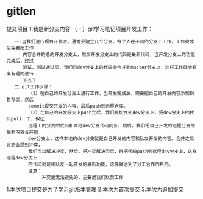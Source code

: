 # gitlen
提交项目
1.我是新分支内容
（一）git学习笔记项目开发工作：

       一.当我们进行项目开发时，通常会建立几个分支，每个人在不同的分支上工作，工作完成后需要把工作
          内容合并的总的开发分支上，然后开发分支上的代码是最新代码，当开发分支上的功能完成后，经过
          测试，测试通过后，我们将dev分支上的代码会合并到master分支上，这样工作就会有条有理的进行
          下去了
       二.git工作步骤：
            （1）在自己的开发分支上进行工作，当开发完成后，需要把自己的开发内容添加到暂存区，然后
            commit提交开发的内容，最后push到远程仓库。
            （2）在自己的开发分支上push完后，我们再切换到dev分支上，把dev分支上的代码pull一下，保证
            远程上的分支的代码和本地dev分支代码同步，然后，我们把自己开发的远程分支的最新内容合并到
            dev分支上，这样本地的dev分支就是自己开发的内容和队友开发的内容。合并之后肯定会遇到冲突，
            我们可以解决冲突，然后，把冲突解决完后，再把代码push到远程dev分支上，这样远程dev分支上
            的代码就是和队友一起开发的最新功能，这样就达到了分工合作的目的。
            注意：
                 冲突是无法避免的，主要是我们默契工作
1.本次项目提交是为了学习git版本管理
2.本次为首次提交
3.本次为追加提交


